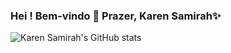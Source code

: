 ### Hei ! Bem-vindo 👋 Prazer, Karen Samirah✨

![Karen Samirah's GitHub stats](https://github-readme-stats.vercel.app/api?username=KarenSamirah&show_icons=true&theme=onedark)
